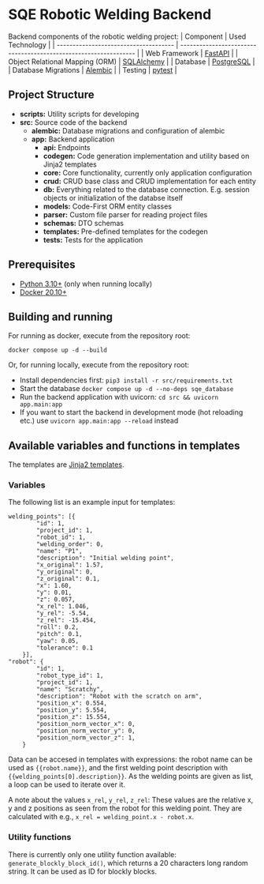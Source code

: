 # SQE Robotic Welding Backend
Backend components of the robotic welding project:
| Component                                    | Used Technology                                                                    |
| ------------------------------------- | ---------------------------------------------------------------- |
| Web Framework                             | [FastAPI](https://github.com/tiangolo/fastapi)                      |
| Object Relational Mapping (ORM) | [SQLAlchemy](https://github.com/sqlalchemy/sqlalchemy) |
| Database                                        | [PostgreSQL](https://www.postgresql.org)                            |
| Database Migrations                      | [Alembic](https://alembic.sqlalchemy.org/en/latest/)           |
| Testing                                            | [pytest](https://docs.pytest.org/en/7.1.x/)                             |

## Project Structure
* **scripts:** Utility scripts for developing
* **src:** Source code of the backend
  * **alembic:** Database migrations and configuration of alembic
  * **app:** Backend application
    * **api:** Endpoints
    * **codegen:** Code generation implementation and utility based on Jinja2 templates
    * **core:** Core functionality, currently only application configuration
    * **crud:** CRUD base class and CRUD implementation for each entity
    * **db:** Everything related to the database connection. E.g. session objects or initialization of the databse itself
    * **models:** Code-First ORM entity classes
    * **parser:** Custom file parser for reading project files
    * **schemas:** DTO schemas
    * **templates:** Pre-defined templates for the codegen
    * **tests:** Tests for the application
    
## Prerequisites
- [Python 3.10+](https://www.python.org/downloads/release/python-3100/) (only when running locally)
- [Docker 20.10+](https://docs.docker.com/get-docker/)

## Building and running
For running as docker, execute from the repository root:
```shell
docker compose up -d --build
```
Or, for running locally, execute from the repository root:  
* Install dependencies first: `pip3 install -r src/requirements.txt`
* Start the database `docker compose up -d --no-deps sqe_database`
* Run the backend application with uvicorn: `cd src && uvicorn app.main:app`
* If you want to start the backend in development mode (hot reloading etc.) use `uvicorn app.main:app --reload` instead

## Available variables and functions in templates
The templates are [Jinja2 templates](https://jinja.palletsprojects.com/en/3.1.x/templates/). 

 ### Variables
 The following list is an example input for templates:
```
welding_points": [{
        "id": 1,
        "project_id": 1,
        "robot_id": 1,
        "welding_order": 0,
        "name": "P1",
        "description": "Initial welding point",
        "x_original": 1.57,
        "y_original": 0,
        "z_original": 0.1,
        "x": 1.60,
        "y": 0.01,
        "z": 0.057,
        "x_rel": 1.046,
        "y_rel": -5.54,
        "z_rel": -15.454,
        "roll": 0.2,
        "pitch": 0.1,
        "yaw": 0.05,
        "tolerance": 0.1
    }],
"robot": {
        "id": 1,
        "robot_type_id": 1,
        "project_id": 1,
        "name": "Scratchy",
        "description": "Robot with the scratch on arm",
        "position_x": 0.554,
        "position_y": 5.554,
        "position_z": 15.554,
        "position_norm_vector_x": 0,
        "position_norm_vector_y": 0,
        "position_norm_vector_z": 1,
    }
 ```
Data can be accesed in templates with expressions: the robot name can be used as `{{robot.name}}`, and the first welding point description with `{{welding_points[0].description}}`. As the welding points are given as list, a loop can be used to iterate over it. 
 
 A note about the values `x_rel`, `y_rel`, `z_rel`: These values are the relative x, y and z positions as seen from the robot for this welding point. They are calculated with e.g., `x_rel = welding_point.x - robot.x`.
 
 ### Utility functions
 There is currently only one utility function available: `generate_blockly_block_id()`, which returns a 20 characters long random string. It can be used as ID for blockly blocks.

